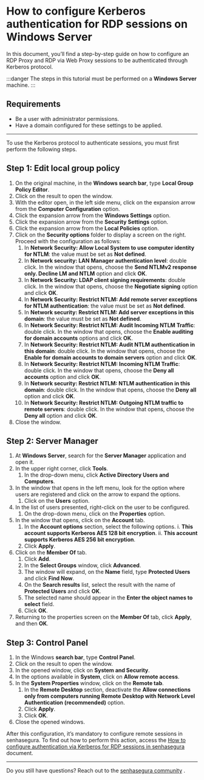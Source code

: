 # How to configure Kerberos authentication for RDP sessions on Windows Server

In this document, you’ll find a step-by-step guide on how to configure an RDP Proxy and RDP via Web Proxy sessions to be authenticated through Kerberos protocol.

 :::danger
The steps in this tutorial must be performed on a **Windows Server** machine.
:::

## Requirements

* Be a user with administrator permissions.
* Have a domain configured for these settings to be applied.

---
To use the Kerberos protocol to authenticate sessions, you must first perform the following steps.

## Step 1: Edit local group policy

1. On the original machine, in the **Windows search bar**, type **Local Group Policy Editor**.
2. Click on the result to open the window. 
3. With the editor open, in the left side menu, click on the expansion arrow from the **Computer Configuration** option.
4. Click the expansion arrow from the **Windows Settings** option.
5. Click the expansion arrow from the **Security Settings** option.
6. Click the expansion arrow from the **Local Policies** option.
7. Click on the **Security options** folder to display a screen on the right. Proceed with the configuration as follows: 
    1. In **Network Security: Allow Local System to use computer identity for NTLM**: the value must be set as **Not defined**.
    2. In **Network security: LAN Manager authentication level**: double click. In the window that opens, choose the **Send NTLMv2 response only. Decline LM and NTLM** option and click **OK**.
    3. In **Network Security: LDAP client signing requirements**: double click. In the window that opens, choose the **Negotiate signing** option and click **OK**.
    4. In **Network Security: Restrict NTLM: Add remote server exceptions for NTLM authentication**: the value must be set as **Not defined**.
    5. In **Network security: Restrict NTLM: Add server exceptions in this domain**: the value must be set as **Not defined**.
    6. In **Network Security: Restrict NTLM: Audit Incoming NTLM Traffic**: double click. In the window that opens, choose the **Enable auditing for domain accounts** options and click **OK**.
    7. In **Network Security: Restrict NTLM: Audit NTLM authentication in this domain**: double click. In the window that opens, choose the **Enable for domain accounts to domain servers** option and click **OK**.
    8. In **Network Security: Restrict NTLM: Incoming NTLM Traffic**: double click. In the window that opens, choose the **Deny all accounts** option and click **OK**.
    9. In **Network security: Restrict NTLM: NTLM authentication in this domain**: double click. In the window that opens, choose the **Deny all** option and click **OK**.
    10. In **Network Security: Restrict NTLM: Outgoing NTLM traffic to remote servers**: double click. In the window that opens, choose the **Deny all** option and click **OK**.
8. Close the window.

## Step 2: Server Manager

1. At **Windows Server**, search for the **Server Manager** application and open it.
2. In the upper right corner, click **Tools**.
    1. In the drop-down menu, click **Active Directory Users and Computers**.
3. In the window that opens in the left menu, look for the option where users are registered and click on the arrow to expand the options.
    1. Click on the **Users** option.
4. In the list of users presented, right-click on the user to be configured.
    1. On the drop-down menu, click on the **Properties** option.
5. In the window that opens, click on the **Account** tab.
    1. In the **Account options** section, select the following options.
        i. **This account supports Kerberos AES 128 bit encryption**.
        ii. **This account supports Kerberos AES 256 bit encryption**.
    2. Click **Apply**.
6. Click on the **Member Of** tab.
    1. Click **Add**.
    2. In the **Select Groups** window, click **Advanced**.
    3. The window will expand, on the **Name** field, type **Protected Users** and click **Find Now**.
    4. On the **Search results** list, select the result with the name of **Protected Users** and click **OK**.
    5. The selected name should appear in the **Enter the object names to select** field.
    6. Click **OK**.
7. Returning to the properties screen on the **Member Of** tab, click **Apply**, and then **OK**.

## Step 3: Control Panel

1. In the Windows **search bar**, type **Control Panel**.
2. Click on the result to open the window. 
3. In the opened window, click on **System and Security**.
4. In the options available in **System**, click on **Allow remote access**.
5. In the **System Properties** window, click on the **Remote tab**.
    1. In the **Remote Desktop** section, deactivate the **Allow connections only from computers running Remote Desktop with Network Level Authentication (recommended)** option.
    2. Click **Apply**.
    3. Click **OK**.
6. Close the opened windows.

After this configuration, it’s mandatory to configure remote sessions in senhasegura. To find out how to perform this action, access the [How to configure authentication via Kerberos for RDP sessions in senhasegura](/v3-32/docs/pam-session-how-to-configure-authentication-via-kerberos-for-rdp-sessions-in-senhasegura) document.

---

Do you still have questions? Reach out to the [senhasegura community](https://community.senhasegura.io/) .